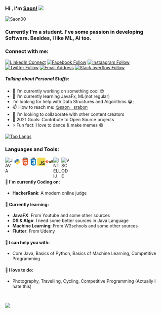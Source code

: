 ### Hi , I'm [Saon!](https://github.com/Saon00) <img src="https://media.giphy.com/media/hvRJCLFzcasrR4ia7z/giphy.gif" width="25px">
<p align="left"> <img src="https://komarev.com/ghpvc/?username=Saon00&label=Views&color=blue&style=plastic" alt="Saon00" /> </p>
<h3>Currently I'm a student. I've some passion in developing Software. Besides, I like ML, AI too. <h3/>

### Connect with me:
[![LinkedIn Connect](https://img.shields.io/badge/%20-SaonSikder-black?color=2b2b2b&labelColor=0e76a8&logo=linkedin&logoColor=ffffff)](https://www.linkedin.com/in/md-saon-sikder-297a57187/)
[![Facebook Follow](https://img.shields.io/badge/%20-Saon_Srabon-black?color=2b2b2b&labelColor=1976d2&logo=facebook&logoColor=ffffff)](https://www.facebook.com/saon.srabon/)
[![Instaagram Follow](https://img.shields.io/badge/%20-saon__srabon-black?color=2b2b2b&labelColor=FD1D1D&logo=instagram&logoColor=ffffff)](https://www.instagram.com/saon__srabon/)
[![Twitter Follow](https://img.shields.io/badge/%20-Srabon-black?color=2b2b2b&labelColor=00acee&logo=twitter&logoColor=ffffff)](https://twitter.com/saon_srabon)
[![Email Address](https://img.shields.io/badge/%20-sikdersaon1@gmail.com-black?color=2b2b2b&labelColor=D44638&logo=gmail&logoColor=fff)](mailto:sikdersaon1@gmail.com)
[![Stack overflow Follow](https://img.shields.io/badge/%20-saon__srabon-black?color=2b2b2b&labelColor=F58025&logo=stackoverflow&logoColor=ffffff)](https://stackoverflow.com/users/13861162/saon-srabon)

##### Talking about Personal Stuffs:
- 🔭 I’m currently working on something cool :wink:
- 🌱 I’m currently learning JavaFx, ML(not regular)
- I’m looking for help with Data Structures and Algorithms 😭;
- 📫 How to reach me: [@saon__srabon](https://www.instagram.com/saon__srabon/)
- 🤝 I’m looking to collaborate with other content creators
- 🥅 2021 Goals: Contribute to Open Source projects
- ⚡ Fun fact: I love to dance & make memes 😄

[![Top Langs](https://github-readme-stats.vercel.app/api/top-langs/?username=Saon00&text_color=91c752&bg_color=1f2430&layout=compact)](https://github.com/anuraghazra/github-readme-stats)

### Languages and Tools:
<img align="left" alt="JAVA" width="26px" src="https://t3.ftcdn.net/jpg/01/28/83/52/240_F_128835225_ETbfxZ8gsQJj1IMPyhiGyChGup2fXkCc.jpg" />
<img align="left" alt="PYTHON" width="26px" src="https://raw.githubusercontent.com/github/explore/80688e429a7d4ef2fca1e82350fe8e3517d3494d/topics/python/python.png" />
<img align="left" alt="HTML5" width="26px" src="https://raw.githubusercontent.com/github/explore/80688e429a7d4ef2fca1e82350fe8e3517d3494d/topics/html/html.png" />
<img align="left" alt="CSS3" width="26px" src="https://raw.githubusercontent.com/github/explore/80688e429a7d4ef2fca1e82350fe8e3517d3494d/topics/css/css.png" />
<img align="left" alt="JS" width="26px" src="https://raw.githubusercontent.com/github/explore/80688e429a7d4ef2fca1e82350fe8e3517d3494d/topics/javascript/javascript.png" />
<img align="left" alt="GIT" width="26px" src="https://raw.githubusercontent.com/github/explore/80688e429a7d4ef2fca1e82350fe8e3517d3494d/topics/git/git.png" />
<img align="left" alt="INTELLIJ" width="26px" src="https://brandeps.com/logo-download/I/Intellij-Idea-logo-vector-01.svg" />
<img align="left" alt="VSCODE" width="26px" src="https://upload.wikimedia.org/wikipedia/commons/9/9a/Visual_Studio_Code_1.35_icon.svg" /><br><br><br>

#### 🔭 I'm currently Coding on:

- **HackerRank**: A modern online judge

#### 🌱 Currently learning:

- **JavaFX**: From Youtube and some other sources
- **DS & Algo**: I need some better sources in Java Language
- **Machine Learning**: From W3schools and some other sources 
- **Flutter**: From Udemy

#### 💬 I can help you with:

- Core Java, Basics of Python, Basics of Machine Learning, Competitive Programming

#### 📸 I love to do:

- Photography, Travelling, Cycling, Competitive Programming (Actually I hate this)

<br/>


[<img align="left" width="450" src="https://github-readme-stats.vercel.app/api?username=Saon00&count_private=true&show_icons=true&title_color=e2e9ec&icon_color=38a0ff&text_color=91c752&bg_color=1f2430"/>](https://github.com/Saon00/)

